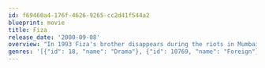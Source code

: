 ```yaml
---
id: f69460a4-176f-4626-9265-cc2d41f544a2
blueprint: movie
title: Fiza
release_date: '2000-09-08'
overview: "In 1993 Fiza's brother disappears during the riots in Mumbai. In 1999 Fiza is tired of waiting and goes looking for him."
genres: '[{"id": 18, "name": "Drama"}, {"id": 10769, "name": "Foreign"}, {"id": 10749, "name": "Romance"}]'
---
```

